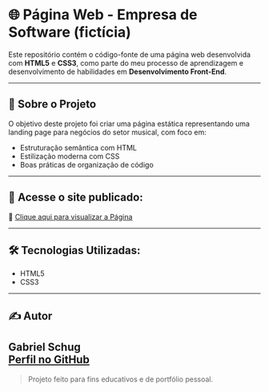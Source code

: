 # 🌐 Página Web - Empresa de Software (fictícia)

Este repositório contém o código-fonte de uma página web desenvolvida com **HTML5** e **CSS3**, como parte do meu processo de aprendizagem e desenvolvimento de habilidades em **Desenvolvimento Front-End**.

---

## 📍 Sobre o Projeto

O objetivo deste projeto foi criar uma página estática representando uma landing page para negócios do setor musical, com foco em:

- Estruturação semântica com HTML
- Estilização moderna com CSS
- Boas práticas de organização de código

---

## 🚀 Acesse o site publicado:

🔗 [Clique aqui para visualizar a Página](https://gabrielschug.github.io/pagina-web__Central-Music/)

---

## 🛠️ Tecnologias Utilizadas:

- HTML5
- CSS3

---

## ✍️ Autor


**Gabriel Schug**  
[Perfil no GitHub](https://github.com/gabrielschug)
---
> Projeto feito para fins educativos e de portfólio pessoal.
